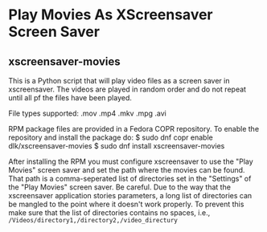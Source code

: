 # Play Movies As XScreensaver Screen Saver

## xscreensaver-movies

This is a Python script that will play video files as a screen saver in 
xscreensaver.  The videos are played in random order and do not repeat
until all pf the files have been played.

File types supported: .mov .mp4 .mkv .mpg .avi

RPM package files are provided in a Fedora COPR repository.  To enable the repository and install the package do:
    $ sudo dnf copr enable dlk/xscreensaver-movies
    $ sudo dnf install xscreensaver-movies

After installing the RPM you must configure xscreensaver to use the "Play Movies" screen saver and set the path where the movies can be found.  That path is a comma-seperated list of directories set in the "Settings" of the "Play Movies" screen saver.  Be careful.  Due to the way that the xscreensaver application stories parameters, a long list of directories can be mangled to the point where it doesn't work properly.  To prevent this make sure that the list of directories contains no spaces, i.e., `/Videos/directory1,/directory2,/video_directury`

